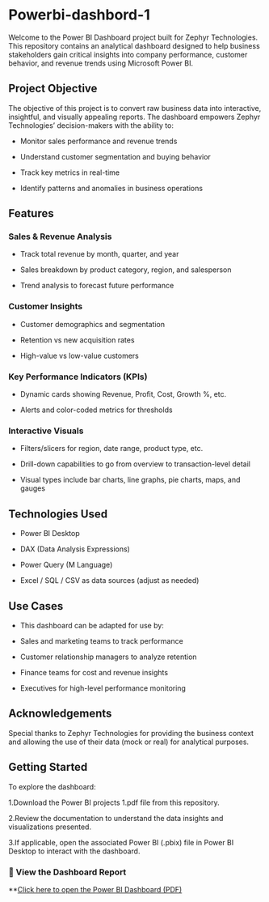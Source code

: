 # Powerbi-dashbord-1
Welcome to the Power BI Dashboard project built for Zephyr Technologies. This repository contains an analytical dashboard designed to help business stakeholders gain critical insights into company performance, customer behavior, and revenue trends using Microsoft Power BI.

## Project Objective
The objective of this project is to convert raw business data into interactive, insightful, and visually appealing reports. The dashboard empowers Zephyr Technologies’ decision-makers with the ability to:

* Monitor sales performance and revenue trends

* Understand customer segmentation and buying behavior

* Track key metrics in real-time

* Identify patterns and anomalies in business operations

## Features

### Sales & Revenue Analysis
* Track total revenue by month, quarter, and year

* Sales breakdown by product category, region, and salesperson

* Trend analysis to forecast future performance

### Customer Insights
* Customer demographics and segmentation

* Retention vs new acquisition rates

* High-value vs low-value customers

### Key Performance Indicators (KPIs)

* Dynamic cards showing Revenue, Profit, Cost, Growth %, etc.

* Alerts and color-coded metrics for thresholds

### Interactive Visuals
* Filters/slicers for region, date range, product type, etc.

* Drill-down capabilities to go from overview to transaction-level detail

* Visual types include bar charts, line graphs, pie charts, maps, and gauges

## Technologies Used
* Power BI Desktop

* DAX (Data Analysis Expressions)

* Power Query (M Language)

* Excel / SQL / CSV as data sources (adjust as needed)

## Use Cases
* This dashboard can be adapted for use by:

* Sales and marketing teams to track performance

* Customer relationship managers to analyze retention

* Finance teams for cost and revenue insights

* Executives for high-level performance monitoring

## Acknowledgements
Special thanks to Zephyr Technologies for providing the business context and allowing the use of their data (mock or real) for analytical purposes.

## Getting Started
To explore the dashboard:

1.Download the Power BI projects 1.pdf file from this repository.

2.Review the documentation to understand the data insights and visualizations presented.

3.If applicable, open the associated Power BI (.pbix) file in Power BI Desktop to interact with the dashboard.

### 🔗 View the Dashboard Report

 **[Click here to open the Power BI Dashboard (PDF)](https://github.com/pallavi544/Powerbi-dashbord-1/blob/main/Power%20BI%20projects%201.pdf)







